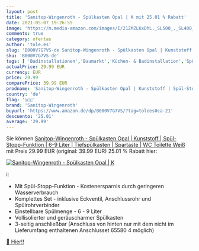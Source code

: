 ```yaml
---
layout: post
title: 'Sanitop-Wingenroth - Spülkasten Opal | K mit 25.01 % Rabatt'
date: 2021-05-07 19:26:55
image: 'https://m.media-amazon.com/images/I/21ZMZLKxDhL._SL500_._SL400_.jpg'
comments: true
category: ofertas
author: 'tole.es'
slug: 'B000V7G7VS-de Sanitop-Wingenroth - Spülkasten Opal | Kunststoff | Spül-...'
sku: 'B000V7G7VS-de'
tags: [ 'Badinstallationen','Baumarkt','Küchen- & Badinstallation','Spülkästen','sanitop-wingenroth', ]
actualPrice: 29.99 EUR
currency: EUR
price: 29.99
comparePrice: 39.99 EUR
prodname: 'Sanitop-Wingenroth - Spülkasten Opal | Kunststoff | Spül-Stopp-Funktion | 6-9 Liter | Tiefspülkasten | Spartaste | WC  Toilette Weiß'
country: 'de'
flag: '🇩🇪'
brand: 'Sanitop-Wingenroth'
buyurl: 'https://www.amazon.de/dp/B000V7G7VS/?tag=tolees0ca-21'
descuento: '25.01'
average: '29.99'
---
```


Sie können [Sanitop-Wingenroth - Spülkasten Opal | Kunststoff | Spül-Stopp-Funktion | 6-9 Liter | Tiefspülkasten | Spartaste | WC  Toilette Weiß](https://www.amazon.de/dp/B000V7G7VS/?tag=tolees0ca-21) mit Preis 29.99 EUR (original: 39.99 EUR) 25.01 % Rabatt hier:

[![Sanitop-Wingenroth - Spülkasten Opal | K](https://m.media-amazon.com/images/I/21ZMZLKxDhL._SL500_._SL400_.jpg)](https://www.amazon.de/dp/B000V7G7VS/?tag=tolees0ca-21)

ℹ️:

- Mit Spül-Stopp-Funktion - Kostenersparnis durch geringeren Wasserverbrauch
- Komplettes Set - inklusive Eckventil, Anschlussrohr und Spülrohrverbinder
- Einstellbare Spülmenge - 6 - 9 Liter
- Vollisolierter und geräuscharmer Spülkasten
- 3-seitig anschließbar (Anschluss von hinten nur mit dem nicht im Lieferumfang enthaltenen Anschlusset 65580 4 möglich)

[🛒 Hier!!](https://www.amazon.de/dp/B000V7G7VS/?tag=tolees0ca-21)
